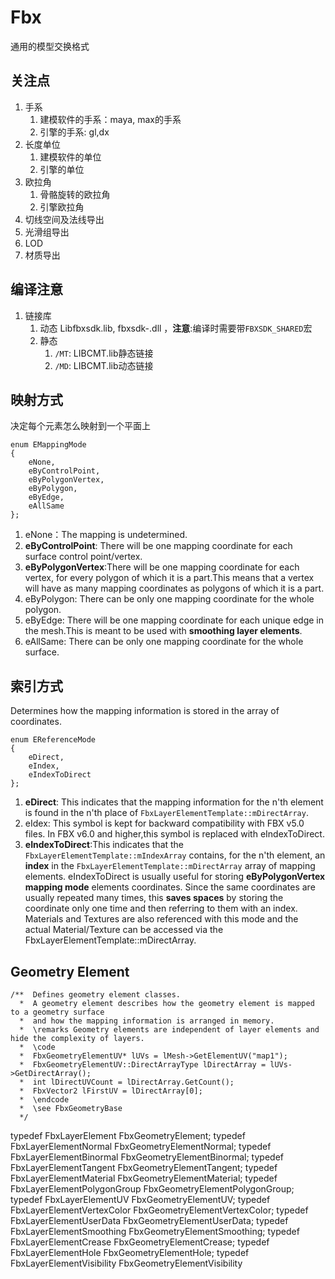 # Fbx
通用的模型交换格式

## 关注点
1. 手系
	1. 建模软件的手系：maya, max的手系 
	2. 引擎的手系: gl,dx
2. 长度单位
	1. 建模软件的单位
	2. 引擎的单位
3. 欧拉角
	1. 骨骼旋转的欧拉角
	2. 引擎欧拉角
4. 切线空间及法线导出
5. 光滑组导出
6. LOD
4. 材质导出

## 编译注意
1. 链接库
	1. 动态 Libfbxsdk.lib, fbxsdk-<version>.dll ，__注意__:编译时需要带`FBXSDK_SHARED`宏
	2. 静态
		1.  `/MT`: LIBCMT.lib静态链接
		2.  `/MD`: LIBCMT.lib动态链接

## 映射方式
决定每个元素怎么映射到一个平面上  

	enum EMappingMode
	{
		eNone,
		eByControlPoint,
		eByPolygonVertex,
		eByPolygon,
		eByEdge,
		eAllSame
	};
1. eNone：The mapping is undetermined.
2. __eByControlPoint__: There will be one mapping coordinate for each surface control point/vertex.
3. __eByPolygonVertex__:There will be one mapping coordinate for each vertex, for every polygon of which it is a part.This means that a vertex will have as many mapping coordinates as polygons of which it is a part. 
4. eByPolygon: There can be only one mapping coordinate for the whole polygon.
5. eByEdge:   There will be one mapping coordinate for each unique edge in the mesh.This is meant to be used with **smoothing layer elements**.
6. eAllSame:  There can be only one mapping coordinate for the whole surface.

## 索引方式
Determines how the mapping information is stored in the array of coordinates. 

	enum EReferenceMode
	{
		eDirect,
		eIndex,
		eIndexToDirect
	};

1. **eDirect**: This indicates that the mapping information for the n'th element is found in the n'th place of `FbxLayerElementTemplate::mDirectArray`.
2. eIdex: This symbol is kept for backward compatibility with FBX v5.0 files. In FBX v6.0 and higher,this symbol is replaced with eIndexToDirect.
3. **eIndexToDirect**:This indicates that the `FbxLayerElementTemplate::mIndexArray` contains, for the n'th element, an **index** in the `FbxLayerElementTemplate::mDirectArray` array of mapping elements. eIndexToDirect is usually useful for storing **eByPolygonVertex mapping mode** elements coordinates. Since the same coordinates are usually repeated many times, this **saves spaces** by storing the coordinate only one time and then referring to them with an index. Materials and Textures are also referenced with this mode and the actual Material/Texture can be accessed via the FbxLayerElementTemplate::mDirectArray.

## Geometry Element

	/**  Defines geometry element classes.
	  *  A geometry element describes how the geometry element is mapped to a geometry surface
	  *  and how the mapping information is arranged in memory.
	  *  \remarks Geometry elements are independent of layer elements and hide the complexity of layers.
	  *  \code
	  *  FbxGeometryElementUV* lUVs = lMesh->GetElementUV("map1");
	  *  FbxGeometryElementUV::DirectArrayType lDirectArray = lUVs->GetDirectArray();
	  *  int lDirectUVCount = lDirectArray.GetCount();
	  *  FbxVector2 lFirstUV = lDirectArray[0];
	  *  \endcode
	  *  \see FbxGeometryBase
	  */

typedef FbxLayerElement FbxGeometryElement;
typedef FbxLayerElementNormal FbxGeometryElementNormal;
typedef FbxLayerElementBinormal FbxGeometryElementBinormal;
typedef FbxLayerElementTangent FbxGeometryElementTangent;
typedef FbxLayerElementMaterial FbxGeometryElementMaterial;
typedef FbxLayerElementPolygonGroup FbxGeometryElementPolygonGroup;
typedef FbxLayerElementUV FbxGeometryElementUV;
typedef FbxLayerElementVertexColor FbxGeometryElementVertexColor;
typedef FbxLayerElementUserData FbxGeometryElementUserData;
typedef FbxLayerElementSmoothing FbxGeometryElementSmoothing;
typedef FbxLayerElementCrease FbxGeometryElementCrease;
typedef FbxLayerElementHole FbxGeometryElementHole;
typedef FbxLayerElementVisibility FbxGeometryElementVisibility

